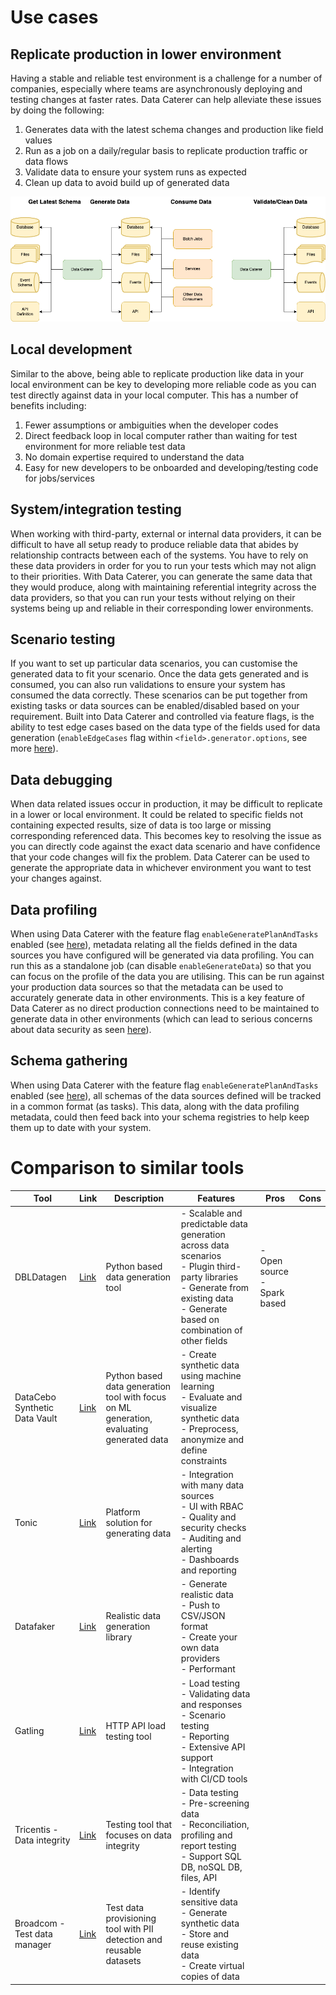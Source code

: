# Use cases

## Replicate production in lower environment

Having a stable and reliable test environment is a challenge for a number of companies, especially where teams are
asynchronously deploying and testing changes at faster rates. Data Caterer can help alleviate these issues by doing
the following:

1. Generates data with the latest schema changes and production like field values
2. Run as a job on a daily/regular basis to replicate production traffic or data flows
3. Validate data to ensure your system runs as expected
4. Clean up data to avoid build up of generated data

![Replicate production flow](../diagrams/use_case_replicate_production.drawio.png "Get latest schemas, generate data, validate and clean data")

## Local development

Similar to the above, being able to replicate production like data in your local environment can be key to developing
more reliable code as you can test directly against data in your local computer. This has a number of benefits
including:

1. Fewer assumptions or ambiguities when the developer codes
2. Direct feedback loop in local computer rather than waiting for test environment for more reliable test data
3. No domain expertise required to understand the data
4. Easy for new developers to be onboarded and developing/testing code for jobs/services

## System/integration testing

When working with third-party, external or internal data providers, it can be difficult to have all setup ready to
produce reliable data that abides by relationship contracts between each of the systems. You have to rely on these data
providers in order for you to run your tests which may not align to their priorities. With Data Caterer, you can
generate the same data that they would produce, along with maintaining referential integrity across the data providers,
so that you can run your tests without relying on their systems being up and reliable in their corresponding
lower environments.

## Scenario testing

If you want to set up particular data scenarios, you can customise the generated data to fit your scenario. Once the
data gets generated and is consumed, you can also run validations to ensure your system has consumed the data correctly.
These scenarios can be put together from existing tasks or data sources can be enabled/disabled based on your
requirement. Built into Data Caterer and controlled via feature flags, is the ability to test edge cases based on the
data type of the fields used for data generation (`enableEdgeCases` flag within `<field>.generator.options`, see more
[here](../setup/generator/generator.md)).

## Data debugging

When data related issues occur in production, it may be difficult to replicate in a lower or local environment. It could
be related to specific fields not containing expected results, size of data is too large or missing corresponding
referenced data. This becomes key to resolving the issue as you can directly code against the exact data scenario and
have confidence that your code changes will fix the problem. Data Caterer can be used to generate the appropriate data
in whichever environment you want to test your changes against.

## Data profiling

When using Data Caterer with the feature flag `enableGeneratePlanAndTasks` enabled 
(see [here](../setup/configuration.md)), metadata relating all the fields defined in the data sources you have configured 
will be generated via data profiling. You can run this as a standalone job (can disable `enableGenerateData`) so that 
you can focus on the profile of the data you are utilising. This can be run against your production data sources so that 
the metadata can be used to accurately generate data in other environments. This is a key feature of Data Caterer as no 
direct production connections need to be maintained to generate data in other environments (which can lead to serious 
concerns about data security as seen [here](business-value.md)).

## Schema gathering

When using Data Caterer with the feature flag `enableGeneratePlanAndTasks` enabled
(see [here](../setup/configuration.md)), all schemas of the data sources defined will be tracked in a common format (as 
tasks). This data, along with the data profiling metadata, could then feed back into your schema registries to help keep 
them up to date with your system.

# Comparison to similar tools

| Tool                          | Link                                                                                    | Description                                                                              | Features                                                                                                                                                                               | Pros                           | Cons |
|-------------------------------|-----------------------------------------------------------------------------------------|------------------------------------------------------------------------------------------|----------------------------------------------------------------------------------------------------------------------------------------------------------------------------------------|--------------------------------|------|
| DBLDatagen                    | [Link](https://github.com/databrickslabs/dbldatagen)                                    | Python based data generation tool                                                        | - Scalable and predictable data generation across data scenarios<br>- Plugin third-party libraries<br>- Generate from existing data<br>- Generate based on combination of other fields | - Open source<br>- Spark based |      |
| DataCebo Synthetic Data Vault | [Link](https://docs.sdv.dev/sdv/)                                                       | Python based data generation tool with focus on ML generation, evaluating generated data | - Create synthetic data using machine learning<br>- Evaluate and visualize synthetic data<br>- Preprocess, anonymize and define constraints                                            |                                |      |
| Tonic                         | [Link](https://www.tonic.ai/)                                                           | Platform solution for generating data                                                    | - Integration with many data sources<br>- UI with RBAC<br>- Quality and security checks<br>- Auditing and alerting<br>- Dashboards and reporting                                       |                                |      |
| Datafaker                     | [Link](https://www.datafaker.net/documentation/getting-started/)                        | Realistic data generation library                                                        | - Generate realistic data<br>- Push to CSV/JSON format<br>- Create your own data providers<br>- Performant                                                                             |                                |      |
| Gatling                       | [Link](https://gatling.io/)                                                             | HTTP API load testing tool                                                               | - Load testing<br>- Validating data and responses<br>- Scenario testing<br>- Reporting<br>- Extensive API support<br>- Integration with CI/CD tools                                    |                                |      |
| Tricentis - Data integrity    | [Link](https://www.tricentis.com/products/data-integrity)                               | Testing tool that focuses on data integrity                                              | - Data testing<br>- Pre-screening data<br>- Reconciliation, profiling and report testing<br>- Support SQL DB, noSQL DB, files, API                                                     |                                |      |
| Broadcom - Test data manager  | [Link](https://www.broadcom.com/products/software/continuous-testing/test-data-manager) | Test data provisioning tool with PII detection and reusable datasets                     | - Identify sensitive data<br>- Generate synthetic data<br>- Store and reuse existing data<br>- Create virtual copies of data                                                           |                                |      |
